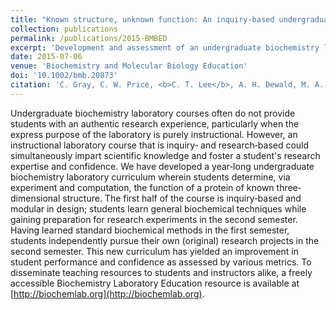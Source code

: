 ```yaml
---
title: "Known structure, unknown function: An inquiry-based undergraduate biochemistry laboratory course"
collection: publications
permalink: /publications/2015-BMBED
excerpt: 'Development and assessment of an undergraduate biochemistry laboratory course seeking to &quot;teach science like we do science&quot;.'
date: 2015-07-06
venue: 'Biochemistry and Molecular Biology Education'
doi: '10.1002/bmb.20873'
citation: 'C. Gray, C. W. Price, <b>C. T. Lee</b>, A. H. Dewald, M. A. Cline, C. E. McAnany, L. Columbus, and C. Mura. &quot;Known structure, unknown function: An inquiry-based undergraduate biochemistry laboratory course&quot;. <i>Biochem. Mol. Biol. Educ.</i> 43.4 (July 2015), pp. 245–262.'
---
```


Undergraduate biochemistry laboratory courses often do not provide students with an authentic research experience, particularly when the express purpose of the laboratory is purely instructional. However, an instructional laboratory course that is inquiry‐ and research‐based could simultaneously impart scientific knowledge and foster a student's research expertise and confidence. We have developed a year‐long undergraduate biochemistry laboratory curriculum wherein students determine, via experiment and computation, the function of a protein of known three‐dimensional structure. The first half of the course is inquiry‐based and modular in design; students learn general biochemical techniques while gaining preparation for research experiments in the second semester. Having learned standard biochemical methods in the first semester, students independently pursue their own (original) research projects in the second semester. This new curriculum has yielded an improvement in student performance and confidence as assessed by various metrics. To disseminate teaching resources to students and instructors alike, a freely accessible Biochemistry Laboratory Education resource is available at [http://biochemlab.org](http://biochemlab.org).